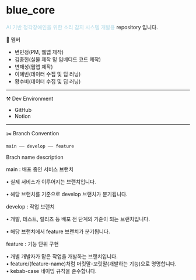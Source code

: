 # blue_core
<span style="Color:LightBlue"> AI 기반 청각장애인을 위한 소리 감지 시스템 개발용 </span> repository 입니다.

👾 멤버
- 변민정(PM, 웹앱 제작)
- 김종헌(실물 제작 밑 임베디드 코드 제작)
- 변재성(웹앱 제작)
- 이혜빈(데이터 수집 및 딥 러닝)
- 황수비(데이터 수집 및 딥 러닝)

 ---
 
⚒️ Dev Environment
- GitHub
- Notion

---

✂️ Branch Convention

```
main ── develop ── feature
```
Brach name	description

main	: 배포 중인 서비스 브랜치

• 실제 서비스가 이루어지는 브랜치입니다.	

• 해당 브랜치를 기준으로 develop 브랜치가 분기됩니다.	

develop	: 작업 브랜치

• 개발, 테스트, 릴리즈 등 배포 전 단계의 기준이 되는 브랜치입니다.	

• 해당 브랜치에서 feature 브랜치가 분기됩니다.	

feature	: 기능 단위 구현

• 개별 개발자가 맡은 작업을 개발하는 브랜치입니다.	
• feature/(feature-name)처럼 머릿말-꼬릿말(개발하는 기능)으로 명명합니다.	
• kebab-case 네이밍 규칙을 준수합니다.	
